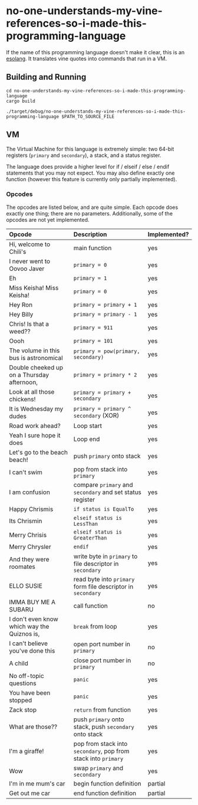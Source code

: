 # no-one-understands-my-vine-references-so-i-made-this-programming-language

If the name of this programming language doesn't make it clear, this is an
[esolang](https://en.wikipedia.org/wiki/Esoteric_programming_language). It
translates vine quotes into commands that run in a VM.

## Building and Running
```
cd no-one-understands-my-vine-references-so-i-made-this-programming-language
cargo build

./target/debug/no-one-understands-my-vine-references-so-i-made-this-programming-language $PATH_TO_SOURCE_FILE
```

## VM
The Virtual Machine for this language is extremely simple: two 64-bit
registers (`primary` and `secondary`), a stack, and a status register.

The language does provide a higher level for if / elseif / else / endif
statements that you may not expect. You may also define exactly one
function (however this feature is currently only partially implemented).

### Opcodes
The opcodes are listed below, and are quite simple. Each opcode does
exactly one thing; there are no parameters. Additionally, some of the
opcodes are not yet implemented.

| Opcode | Description | Implemented? |
|:------ |:----------- | ------------ |
| Hi, welcome to Chili's | main function | yes |
| I never went to Oovoo Javer | `primary = 0` | yes |
| Eh | `primary = 1` | yes |
| Miss Keisha! Miss Keisha! | `primary = 0` | yes |
| Hey Ron | `primary = primary + 1` | yes |
| Hey Billy | `primary = primary - 1` | yes |
| Chris! Is that a weed?? | `primary = 911` | yes |
| Oooh | `primary = 101` | yes |
| The volume in this bus is astronomical | `primary = pow(primary, secondary)` | yes |
| Double cheeked up on a Thursday afternoon, | `primary = primary * 2` | yes |
| Look at all those chickens! | `primary = primary + secondary` | yes |
| It is Wednesday my dudes | `primary = primary ^ secondary` (XOR) | yes |
| Road work ahead? | Loop start | yes |
| Yeah I sure hope it does | Loop end | yes |
| Let's go to the beach beach! | push `primary` onto stack | yes |
| I can't swim | pop from stack into `primary` | yes |
| I am confusion | compare `primary` and `secondary` and set status register | yes |
| Happy Chrismis | `if status is EqualTo` | yes |
| Its Chrismin | `elseif status is LessThan` | yes |
| Merry Chrisis | `elseif status is GreaterThan` | yes |
| Merry Chrysler | `endif` | yes |
| And they were roomates | write byte in `primary` to file descriptor in `secondary` | yes |
| ELLO SUSIE | read byte into `primary` form file descriptor in `secondary` | yes |
| IMMA BUY ME A SUBARU | call function | no |
| I don't even know which way the Quiznos is, | `break` from loop | yes |
| I can't believe you've done this | open port number in `primary` | no |
| A child | close port number in `primary` | no |
| No off-topic questions | `panic` | yes |
| You have been stopped | `panic` | yes |
| Zack stop | `return` from function | yes |
| What are those?? | push `primary` onto stack, push `secondary` onto stack | yes |
| I'm a giraffe! | pop from stack into `secondary`, pop from stack into `primary` | yes |
| Wow | swap `primary` and `secondary` | yes |
| I'm in me mum's car | begin function definition | partial |
| Get out me car | end function definition | partial |
